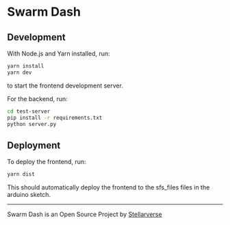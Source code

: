 # Swarm Dash

## Development

With Node.js and Yarn installed, run:

```bash
yarn install
yarn dev
```

to start the frontend development server.

For the backend, run:

```bash
cd test-server
pip install -r requirements.txt
python server.py
```

## Deployment

To deploy the frontend, run:

```bash
yarn dist
```

This should automatically deploy the frontend to the sfs_files files in the arduino sketch.

<hr>

Swarm Dash is an Open Source Project by [Stellarverse](https://stellarverse.de)